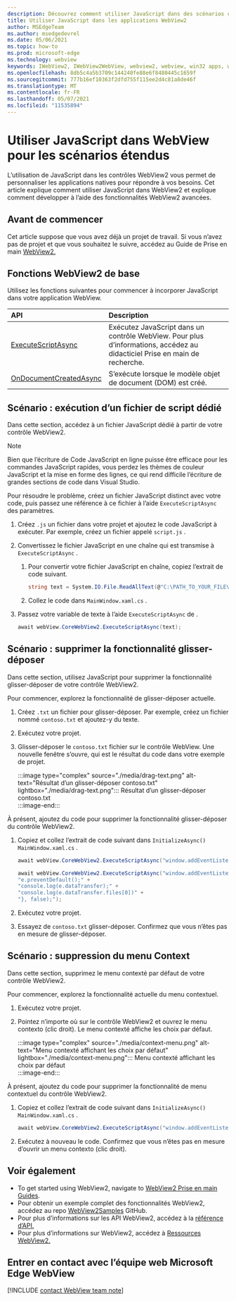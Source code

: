 ```yaml
---
description: Découvrez comment utiliser JavaScript dans des scénarios complexes dans les applications WebView2
title: Utiliser JavaScript dans les applications WebView2
author: MSEdgeTeam
ms.author: msedgedevrel
ms.date: 05/06/2021
ms.topic: how-to
ms.prod: microsoft-edge
ms.technology: webview
keywords: IWebView2, IWebView2WebView, webview2, webview, win32 apps, win32, edge, ICoreWebView2, ICoreWebView2Host, browser control, edge html
ms.openlocfilehash: 8db5c4a5b3709c144240fe88e6f8480445c1659f
ms.sourcegitcommit: 777b16ef10363f2dfd755f115ee2d4c81a8de46f
ms.translationtype: MT
ms.contentlocale: fr-FR
ms.lasthandoff: 05/07/2021
ms.locfileid: "11535894"
---
```

# <a name="use-javascript-in-webview-for-extended-scenarios"></a>Utiliser JavaScript dans WebView pour les scénarios étendus  

L’utilisation de JavaScript dans les contrôles WebView2 vous permet de personnaliser les applications natives pour répondre à vos besoins.  Cet article explique comment utiliser JavaScript dans WebView2 et explique comment développer à l’aide des fonctionnalités WebView2 avancées.  

## <a name="before-you-begin"></a>Avant de commencer  

Cet article suppose que vous avez déjà un projet de travail.  Si vous n’avez pas de projet et que vous souhaitez le suivre, accédez au Guide de Prise en main [WebView2.][Webview2GetStartedWpf]  

## <a name="basic-webview2-functions"></a>Fonctions WebView2 de base  

Utilisez les fonctions suivantes pour commencer à incorporer JavaScript dans votre application WebView.  

| API  | Description  |
|:--- |:--- |  
| [ExecuteScriptAsync][Webview2ReferenceWpfMicrosoftWebExecutescriptasync] | Exécutez JavaScript dans un contrôle WebView. Pour plus d’informations, accédez au didacticiel Prise en main de recherche. |
| [OnDocumentCreatedAsync][Webview2ReferenceWin32Icorewebview2Addscripttoexecuteondocumentcreated] | S’exécute lorsque le modèle objet de document \(DOM\) est créé. |
      
## <a name="scenario--running-a-dedicated-script-file"></a>Scénario : exécution d’un fichier de script dédié  

Dans cette section, accédez à un fichier JavaScript dédié à partir de votre contrôle WebView2.  

> [!NOTE]
> Bien que l’écriture de Code JavaScript en ligne puisse être efficace pour les commandes JavaScript rapides, vous perdez les thèmes de couleur JavaScript et la mise en forme des lignes, ce qui rend difficile l’écriture de grandes sections de code dans Visual Studio.  

Pour résoudre le problème, créez un fichier JavaScript distinct avec votre code, puis passez une référence à ce fichier à l’aide `ExecuteScriptAsync` des paramètres.  

1.  Créez `.js` un fichier dans votre projet et ajoutez le code JavaScript à exécuter.  Par exemple, créez un fichier appelé `script.js` .  
1.  Convertissez le fichier JavaScript en une chaîne qui est transmise à `ExecuteScriptAsync` .  
    1.  Pour convertir votre fichier JavaScript en chaîne, copiez l’extrait de code suivant.  
        
        ```csharp
        string text = System.IO.File.ReadAllText(@"C:\PATH_TO_YOUR_FILE\script.js");
        ```  
        
    1.  Collez le code dans `MainWindow.xaml.cs` .  
1.  Passez votre variable de texte à l’aide `ExecuteScriptAsync` de .  
    
    ```csharp
    await webView.CoreWebView2.ExecuteScriptAsync(text);
    ```  
    
## <a name="scenario--remove-drag-and-drop-functionality"></a>Scénario : supprimer la fonctionnalité glisser-déposer  

Dans cette section, utilisez JavaScript pour supprimer la fonctionnalité glisser-déposer de votre contrôle WebView2.  

Pour commencer, explorez la fonctionnalité de glisser-déposer actuelle.  

1.  Créez `.txt` un fichier pour glisser-déposer.  Par exemple, créez un fichier nommé `contoso.txt` et ajoutez-y du texte.  
1.  Exécutez votre projet.  
1.  Glisser-déposer le `contoso.txt` fichier sur le contrôle WebView.  Une nouvelle fenêtre s’ouvre, qui est le résultat du code dans votre exemple de projet.  
    
    :::image type="complex" source="./media/drag-text.png" alt-text="Résultat d’un glisser-déposer contoso.txt" lightbox="./media/drag-text.png":::
       Résultat d’un glisser-déposer contoso.txt  
    :::image-end:::  
    
À présent, ajoutez du code pour supprimer la fonctionnalité glisser-déposer du contrôle WebView2.  

1.  Copiez et collez l’extrait de code suivant dans `InitializeAsync()` `MainWindow.xaml.cs` .   
    
    ```csharp   
    await webView.CoreWebView2.ExecuteScriptAsync("window.addEventListener('dragover',function(e){e.preventDefault();},false);");
    
    await webView.CoreWebView2.ExecuteScriptAsync("window.addEventListener('drop',function(e){" +
    "e.preventDefault();" +
    "console.log(e.dataTransfer);" +
    "console.log(e.dataTransfer.files[0])" +
    "}, false);");
    ```  
    
1.  Exécutez votre projet.  
1.  Essayez de `contoso.txt` glisser-déposer.  Confirmez que vous n’êtes pas en mesure de glisser-déposer.  
    
## <a name="scenario--removing-the-context-menu"></a>Scénario : suppression du menu Context  

Dans cette section, supprimez le menu contexté par défaut de votre contrôle WebView2.  

Pour commencer, explorez la fonctionnalité actuelle du menu contextuel.  

1.  Exécutez votre projet.  
1.  Pointez n’importe où sur le contrôle WebView2 et ouvrez le menu contexto \(clic droit\).  Le menu contexté affiche les choix par défaut.  
    
    :::image type="complex" source="./media/context-menu.png" alt-text="Menu contexté affichant les choix par défaut" lightbox="./media/context-menu.png":::
       Menu contexté affichant les choix par défaut  
    :::image-end:::  
    
À présent, ajoutez du code pour supprimer la fonctionnalité de menu contextuel du contrôle WebView2.  

1.  Copiez et collez l’extrait de code suivant dans `InitializeAsync()` `MainWindow.xaml.cs` .    
    
    ```csharp   
    await webView.CoreWebView2.ExecuteScriptAsync("window.addEventListener('contextmenu', window => {window.preventDefault();});");
    ```  
    
1.  Exécutez à nouveau le code.  Confirmez que vous n’êtes pas en mesure d’ouvrir un menu contexto \(clic droit\).  
    
## <a name="see-also"></a>Voir également  

*   To get started using WebView2, navigate to [WebView2 Prise en main Guides][Webview2MainGetStarted].  
*   Pour obtenir un exemple complet des fonctionnalités WebView2, accédez au repo [WebView2Samples][GithubMicrosoftedgeWebview2samples] GitHub.  
*   Pour plus d’informations sur les API WebView2, accédez à la [référence d’API.][Webview2ApiReference]  
*   Pour plus d’informations sur WebView2, accédez à [Ressources WebView2.][Webview2MainNextSteps]  
    
## <a name="getting-in-touch-with-the-microsoft-edge-webview-team"></a>Entrer en contact avec l’équipe web Microsoft Edge WebView  

[!INCLUDE [contact WebView team note](../includes/contact-webview-team-note.md)]  

<!-- links -->  

[DevtoolsGuideChromiumMain]: ../index.md "Microsoft Edge outils de développement (Chromium) | Documents Microsoft"  

[Webview2ApiReference]: ../webview2-api-reference.md "Microsoft Edge Référence de l’API WebView2 | Documents Microsoft"  
[Webview2GetStartedWpf]: ../get-started/wpf.md "Mise en place de WebView2 dans WPF (prévisualisation) | Documents Microsoft"  
[Webview2MainGetStarted]: ../index.md#get-started "Get started - Introduction to Microsoft Edge WebView2 (Preview) | Documents Microsoft"  
[Webview2MainNextSteps]: ../index.md#next-steps "Étapes suivantes : présentation de Microsoft Edge WebView2 (prévisualisation) | Documents Microsoft"  

[Webview2ReferenceWin32Icorewebview2Addscripttoexecuteondocumentcreated]: /microsoft-edge/webview2/reference/win32/icorewebview2#addscripttoexecuteondocumentcreated "AddScriptToExecuteOnDocumentCreated - 0.9.579 - interface ICoreWebView2 | Documents Microsoft"  

[Webview2ReferenceWpfMicrosoftWebExecutescriptasync]: /dotnet/api/microsoft.web.webview2.wpf.webview2.executescriptasync "WebView2.Exeméthode cuteScriptAsync(String) (Microsoft.Web.WebView2.Wpf) | Documents Microsoft"  

[GithubMicrosoftedgeWebview2samples]: https://github.com/MicrosoftEdge/WebView2Samples "WebView2 Samples - MicrosoftEdge/WebView2Samples | GitHub"  
